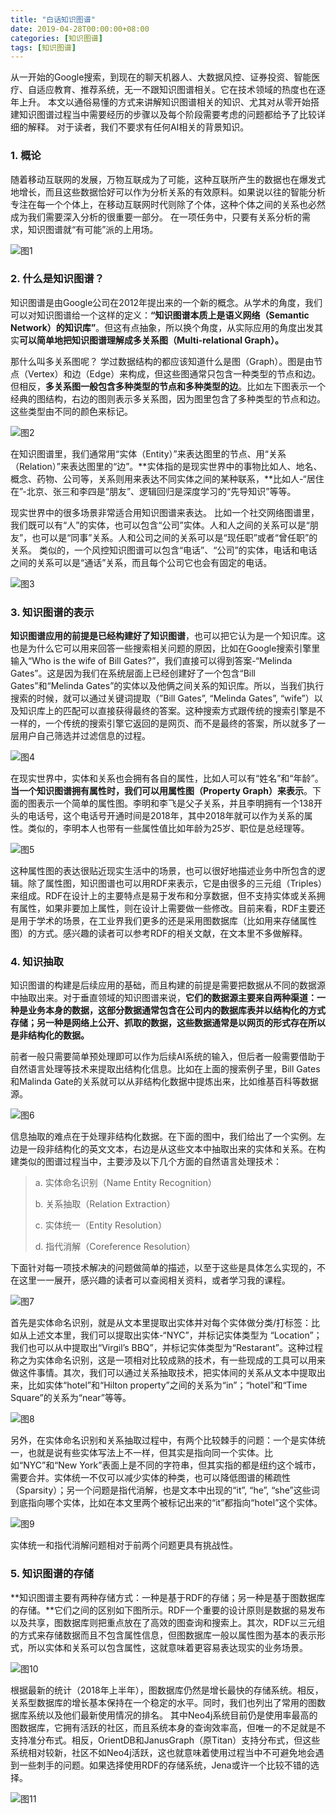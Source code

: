```yaml
---
title: "白话知识图谱"
date: 2019-04-28T00:00:00+08:00
categories: [知识图谱]
tags: [知识图谱]
---
```


从一开始的Google搜索，到现在的聊天机器人、大数据风控、证券投资、智能医疗、自适应教育、推荐系统，无一不跟知识图谱相关。它在技术领域的热度也在逐年上升。 本文以通俗易懂的方式来讲解知识图谱相关的知识、尤其对从零开始搭建知识图谱过程当中需要经历的步骤以及每个阶段需要考虑的问题都给予了比较详细的解释。 对于读者，我们不要求有任何AI相关的背景知识。

### **1. 概论**

随着移动互联网的发展，万物互联成为了可能，这种互联所产生的数据也在爆发式地增长，而且这些数据恰好可以作为分析关系的有效原料。如果说以往的智能分析专注在每一个个体上，在移动互联网时代则除了个体，这种个体之间的关系也必然成为我们需要深入分析的很重要一部分。 在一项任务中，只要有关系分析的需求，知识图谱就“有可能”派的上用场。

![图1](https://cdn.jsdelivr.net/gh/janonden/static/img/2021/06/29/0c61abdc8ccb44d9ae576c07edfbb9b1.jpg)

### **2. 什么是知识图谱？**

知识图谱是由Google公司在2012年提出来的一个新的概念。从学术的角度，我们可以对知识图谱给一个这样的定义：**“知识图谱本质上是语义网络（Semantic Network）的知识库”**。但这有点抽象，所以换个角度，从实际应用的角度出发其实**可以简单地把知识图谱理解成多关系图（Multi-relational Graph）。**

那什么叫多关系图呢？ 学过数据结构的都应该知道什么是图（Graph）。图是由节点（Vertex）和边（Edge）来构成，但这些图通常只包含一种类型的节点和边。但相反，**多关系图一般包含多种类型的节点和多种类型的边**。比如左下图表示一个经典的图结构，右边的图则表示多关系图，因为图里包含了多种类型的节点和边。这些类型由不同的颜色来标记。

![图2](https://cdn.jsdelivr.net/gh/janonden/static/img/2021/06/29/84abf859a6a34a3ba2f0be06e17e6afb.png)

﻿在知识图谱里，我们通常用“实体（Entity）”来表达图里的节点、用“关系（Relation）”来表达图里的“边”。**实体指的是现实世界中的事物比如人、地名、概念、药物、公司等，关系则用来表达不同实体之间的某种联系，**比如人-“居住在”-北京、张三和李四是“朋友”、逻辑回归是深度学习的“先导知识”等等。

现实世界中的很多场景非常适合用知识图谱来表达。 比如一个社交网络图谱里，我们既可以有“人”的实体，也可以包含“公司”实体。人和人之间的关系可以是“朋友”，也可以是“同事”关系。人和公司之间的关系可以是“现任职”或者“曾任职”的关系。 类似的，一个风控知识图谱可以包含“电话”、“公司”的实体，电话和电话之间的关系可以是“通话”关系，而且每个公司它也会有固定的电话。

![图3](https://cdn.jsdelivr.net/gh/janonden/static/img/2021/06/29/da2f3f320e2e45d7b49ae3b1080706b7.png)

### **3. 知识图谱的表示**

**知识图谱应用的前提是已经构建好了知识图谱**，也可以把它认为是一个知识库。这也是为什么它可以用来回答一些搜索相关问题的原因，比如在Google搜索引擎里输入“Who is the wife of Bill Gates?”，我们直接可以得到答案-“Melinda Gates”。这是因为我们在系统层面上已经创建好了一个包含“Bill Gates”和“Melinda Gates”的实体以及他俩之间关系的知识库。所以，当我们执行搜索的时候，就可以通过关键词提取（”Bill Gates”, “Melinda Gates”, “wife”）以及知识库上的匹配可以直接获得最终的答案。这种搜索方式跟传统的搜索引擎是不一样的，一个传统的搜索引擎它返回的是网页、而不是最终的答案，所以就多了一层用户自己筛选并过滤信息的过程。

![图4](https://cdn.jsdelivr.net/gh/janonden/static/img/2021/06/29/37f1e6548634424494c0423e540e8b81.png)

﻿在现实世界中，实体和关系也会拥有各自的属性，比如人可以有“姓名”和“年龄”。**当一个知识图谱拥有属性时，我们可以用属性图（Property Graph）来表示**。下面的图表示一个简单的属性图。李明和李飞是父子关系，并且李明拥有一个138开头的电话号，这个电话号开通时间是2018年，其中2018年就可以作为关系的属性。类似的，李明本人也带有一些属性值比如年龄为25岁、职位是总经理等。

![图5](https://cdn.jsdelivr.net/gh/janonden/static/img/2021/06/29/6c5bfe5f1b4f404ca8b62daea09c6473.png)

﻿这种属性图的表达很贴近现实生活中的场景，也可以很好地描述业务中所包含的逻辑。除了属性图，知识图谱也可以用RDF来表示，它是由很多的三元组（Triples）来组成。RDF在设计上的主要特点是易于发布和分享数据，但不支持实体或关系拥有属性，如果非要加上属性，则在设计上需要做一些修改。目前来看，RDF主要还是用于学术的场景，在工业界我们更多的还是采用图数据库（比如用来存储属性图）的方式。感兴趣的读者可以参考RDF的相关文献，在文本里不多做解释。

### **4. 知识抽取**

知识图谱的构建是后续应用的基础，而且构建的前提是需要把数据从不同的数据源中抽取出来。对于垂直领域的知识图谱来说，**它们的数据源主要来自两种渠道：一种是业务本身的数据，这部分数据通常包含在公司内的数据库表并以结构化的方式存储；另一种是网络上公开、抓取的数据，这些数据通常是以网页的形式存在所以是非结构化的数据。**

前者一般只需要简单预处理即可以作为后续AI系统的输入，但后者一般需要借助于自然语言处理等技术来提取出结构化信息。比如在上面的搜索例子里，Bill Gates和Malinda Gate的关系就可以从非结构化数据中提炼出来，比如维基百科等数据源。

![图6](https://cdn.jsdelivr.net/gh/janonden/static/img/2021/06/29/4a7fc54eaed54355aa28af95c3441007.png)

信息抽取的难点在于处理非结构化数据。在下面的图中，我们给出了一个实例。左边是一段非结构化的英文文本，右边是从这些文本中抽取出来的实体和关系。在构建类似的图谱过程当中，主要涉及以下几个方面的自然语言处理技术：

> a. 实体命名识别（Name Entity Recognition）
>
> b. 关系抽取（Relation Extraction）
>
> c. 实体统一（Entity Resolution）
>
> d. 指代消解（Coreference Resolution）

下面针对每一项技术解决的问题做简单的描述，以至于这些是具体怎么实现的，不在这里一一展开，感兴趣的读者可以查阅相关资料，或者学习我的课程。

![图7](https://cdn.jsdelivr.net/gh/janonden/static/img/2021/06/29/00a8f64b62704a009fb10514734b3658.png)

首先是实体命名识别，就是从文本里提取出实体并对每个实体做分类/打标签：比如从上述文本里，我们可以提取出实体-“NYC”，并标记实体类型为 “Location”；我们也可以从中提取出“Virgil’s BBQ”，并标记实体类型为“Restarant”。这种过程称之为实体命名识别，这是一项相对比较成熟的技术，有一些现成的工具可以用来做这件事情。其次，我们可以通过关系抽取技术，把实体间的关系从文本中提取出来，比如实体“hotel”和“Hilton property”之间的关系为“in”；“hotel”和“Time Square”的关系为“near”等等。

![图8](https://cdn.jsdelivr.net/gh/janonden/static/img/2021/06/29/6280bae2053d4522ba0fb764a3f44203.png)

﻿另外，在实体命名识别和关系抽取过程中，有两个比较棘手的问题：一个是实体统一，也就是说有些实体写法上不一样，但其实是指向同一个实体。比如“NYC”和“New York”表面上是不同的字符串，但其实指的都是纽约这个城市，需要合并。实体统一不仅可以减少实体的种类，也可以降低图谱的稀疏性（Sparsity）；另一个问题是指代消解，也是文本中出现的“it”, “he”, “she”这些词到底指向哪个实体，比如在本文里两个被标记出来的“it”都指向“hotel”这个实体。

![图9](https://cdn.jsdelivr.net/gh/janonden/static/img/2021/06/29/b465d70acee84c0d88269e2112fa6f39.png)

实体统一和指代消解问题相对于前两个问题更具有挑战性。

### **5. 知识图谱的存储**

**知识图谱主要有两种存储方式：一种是基于RDF的存储；另一种是基于图数据库的存储。**它们之间的区别如下图所示。RDF一个重要的设计原则是数据的易发布以及共享，图数据库则把重点放在了高效的图查询和搜索上。其次，RDF以三元组的方式来存储数据而且不包含属性信息，但图数据库一般以属性图为基本的表示形式，所以实体和关系可以包含属性，这就意味着更容易表达现实的业务场景。

![图10](https://cdn.jsdelivr.net/gh/janonden/static/img/2021/06/29/88318d4b91d34863b2d557e609692239.png)

根据最新的统计（2018年上半年），图数据库仍然是增长最快的存储系统。相反，关系型数据库的增长基本保持在一个稳定的水平。同时，我们也列出了常用的图数据库系统以及他们最新使用情况的排名。 其中Neo4j系统目前仍是使用率最高的图数据库，它拥有活跃的社区，而且系统本身的查询效率高，但唯一的不足就是不支持准分布式。相反，OrientDB和JanusGraph（原Titan）支持分布式，但这些系统相对较新，社区不如Neo4j活跃，这也就意味着使用过程当中不可避免地会遇到一些刺手的问题。如果选择使用RDF的存储系统，Jena或许一个比较不错的选择。

![图11](https://cdn.jsdelivr.net/gh/janonden/static/img/2021/06/29/19e1a50f2f48471f8985267a6d377237.png)
